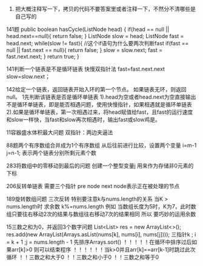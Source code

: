 1. 把大概注释写一下，拷贝的代码不要答案里或者注释一下，不然分不清哪些是自己写的

141题
public boolean hasCycle(ListNode head) {
        if(head == null || head.next==null){
            return false;
        }
        ListNode slow = head;
        ListNode fast = head.next;
        while(slow != fast){
            //这个if语句为什么要两次判断fast
            if(fast == null || fast.next == null){
                return false;
            }
            slow = slow.next;
            fast = fast.next.next;
        }
        return true;
    }
  
141判断一个链表是不是循环链表
快慢双指针法  fast=fast.next.next slow=slow.next；
    
142给定一个链表，返回链表开始入环的第一个节点。 如果链表无环，则返回 null。
1先判断该链表是否是循环单链表
1).head为空或者head.next为空直接输出不是循环单链表，即是能否相遇问题，使用快慢指针，如果相遇就是循环单链表
2).如果是循环单链表，第一次相遇过来，将head赋值给fast，且fast的运行速度和slow一样快，当fast和slow再次相遇时，输出fast或slow鸡是。

11容器盛水体积最大问题
双指针：两边夹逼法

88题两个有序数组合并成为1个有序数组
从后往前进行比较，设置两个变量 i=m-1 j=n-1; 表示两个链表分别所剩元素个数

283将数组中的零移动到最后的问题
创建一个整型变量j 用来作为存储非0元素的下标 

206反转单链表
需要三个指针 pre node next   node表示正在被处理的节点

189旋转数组问题
三次反转
特别要注意k与nums.length的关系
当K > nums.length时 求余数 k%=nums.length   例如  当数组长度为5时，K为7，此时数组只要往右移动2次的结果与数组往右移动7次的结果相同  所以  要巧妙的运用余数

15三数之和为0，并返回3个数字问题
List<List<Integer>> res = new ArrayList<>();
res.add(new ArrayList<Integer>(Arrays.asList(nums[k], nums[i], nums[j])));
三指针k ; i = k + 1 ;j = nums.length - 1 先排序Arrays.sort() 
 ！！！！！在循环中排序过后如果arr[k]>0 则可以结束程序
 ！！！！！！当k>0并且arr[k]==arr[k-1]时跳过此次循环
！！三数之和大于0
！！三数之和小于0
！！三数之和等于0
